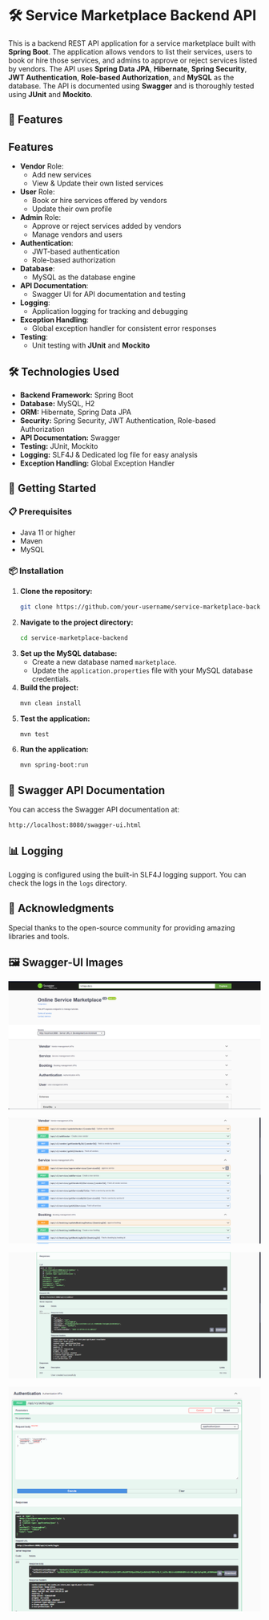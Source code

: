 # 🛠️ Service Marketplace Backend API

This is a backend REST API application for a service marketplace built with **Spring Boot**. The application allows vendors to list their services, users to book or hire those services, and admins to approve or reject services listed by vendors. The API uses **Spring Data JPA**, **Hibernate**, **Spring Security**, **JWT Authentication**, **Role-based Authorization**, and **MySQL** as the database. The API is documented using **Swagger** and is thoroughly tested using **JUnit** and **Mockito**.

## 🚀 Features

## Features
- **Vendor** Role:  
  - Add new services
  - View & Update their own listed services
- **User** Role:  
  - Book or hire services offered by vendors
  - Update their own profile
- **Admin** Role:  
  - Approve or reject services added by vendors
  - Manage vendors and users
- **Authentication**:  
  - JWT-based authentication
  - Role-based authorization
- **Database**:  
  - MySQL as the database engine
- **API Documentation**:  
  - Swagger UI for API documentation and testing
- **Logging**:  
  - Application logging for tracking and debugging
- **Exception Handling**:  
  - Global exception handler for consistent error responses
- **Testing**:  
  - Unit testing with **JUnit** and **Mockito**

## 🛠 Technologies Used

- **Backend Framework:** Spring Boot
- **Database:** MySQL, H2
- **ORM:** Hibernate, Spring Data JPA
- **Security:** Spring Security, JWT Authentication, Role-based Authorization
- **API Documentation:** Swagger
- **Testing:** JUnit, Mockito
- **Logging:** SLF4J & Dedicated log file for easy analysis 
- **Exception Handling:** Global Exception Handler

## 🏁 Getting Started

### 📋 Prerequisites

- Java 11 or higher
- Maven
- MySQL

### 📦 Installation

1. **Clone the repository:**
    ```sh
    git clone https://github.com/your-username/service-marketplace-backend.git
    ```
2. **Navigate to the project directory:**
    ```sh
    cd service-marketplace-backend
    ```
3. **Set up the MySQL database:**
    - Create a new database named `marketplace`.
    - Update the `application.properties` file with your MySQL database credentials.
4. **Build the project:**
    ```sh
    mvn clean install
    ```
 5. **Test the application:**
    ```sh
    mvn test
    ```   
6. **Run the application:**
    ```sh
    mvn spring-boot:run
    ```


## 📄 Swagger API Documentation

You can access the Swagger API documentation at: 
```sh
http://localhost:8080/swagger-ui.html
```

## 📊 Logging

Logging is configured using the built-in SLF4J logging support. You can check the logs in the `logs` directory.

## 🙏 Acknowledgments

Special thanks to the open-source community for providing amazing libraries and tools.

## 🖼️ Swagger-UI Images
![Image 1](images/swagger1.png)  

![Image 2](images/swagger2.png)  

![Image 3](images/swagger3.png)  

![Image 4](images/swagger4.png)

